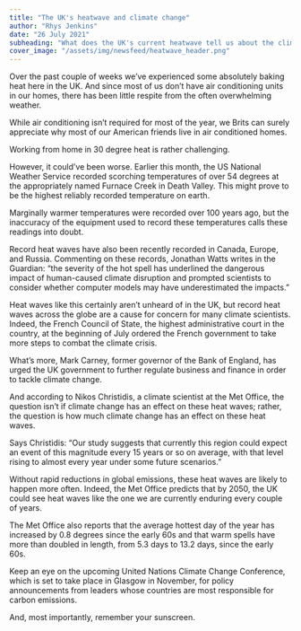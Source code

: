 ```yaml
---
title: "The UK's heatwave and climate change"
author: "Rhys Jenkins"
date: "26 July 2021"
subheading: "What does the UK's current heatwave tell us about the climate? And how can we prepare our homes and offices to be more sustainable over the coming years?"
cover_image: "/assets/img/newsfeed/heatwave_header.png"   
---
```


Over the past couple of weeks we’ve experienced some absolutely baking heat here in the UK. And since most of us don’t have air conditioning units in our homes, there has been little respite from the often overwhelming weather.

While air conditioning isn’t required for most of the year, we Brits can surely appreciate why most of our American friends live in air conditioned homes.

Working from home in 30 degree heat is rather challenging.

However, it could’ve been worse. Earlier this month, the US National Weather Service recorded scorching temperatures of over 54 degrees at the appropriately named Furnace Creek in Death Valley. This might prove to be the highest reliably recorded temperature on earth.

Marginally warmer temperatures were recorded over 100 years ago, but the inaccuracy of the equipment used to record these temperatures calls these readings into doubt.

Record heat waves have also been recently recorded in Canada, Europe, and Russia. Commenting on these records, Jonathan Watts writes in the Guardian: “the severity of the hot spell has underlined the dangerous impact of human-caused climate disruption and prompted scientists to consider whether computer models may have underestimated the impacts.”

Heat waves like this certainly aren’t unheard of in the UK, but record heat waves across the globe are a cause for concern for many climate scientists. Indeed, the French Council of State, the highest administrative court in the country, at the beginning of July ordered the French government to take more steps to combat the climate crisis.

What’s more, Mark Carney, former governor of the Bank of England, has urged the UK government to further regulate business and finance in order to tackle climate change.

And according to Nikos Christidis, a climate scientist at the Met Office, the question isn’t if climate change has an effect on these heat waves; rather, the question is how much climate change has an effect on these heat waves.

Says Christidis: “Our study suggests that currently this region could expect an event of this magnitude every 15 years or so on average, with that level rising to almost every year under some future scenarios.”

Without rapid reductions in global emissions, these heat waves are likely to happen more often. Indeed, the Met Office predicts that by 2050, the UK could see heat waves like the one we are currently enduring every couple of years.

The Met Office also reports that the average hottest day of the year has increased by 0.8 degrees since the early 60s and that warm spells have more than doubled in length, from 5.3 days to 13.2 days, since the early 60s.

Keep an eye on the upcoming United Nations Climate Change Conference, which is set to take place in Glasgow in November, for policy announcements from leaders whose countries are most responsible for carbon emissions.

And, most importantly, remember your sunscreen.